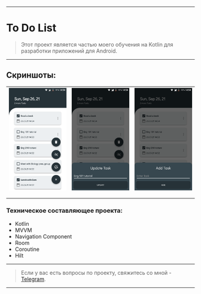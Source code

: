 ____

# To Do List

> Этот проект является частью моего обучения на Kotlin для разработки приложений для Android.

____

## Скриншоты:

| <img src="pictures/device_screen_1.png"> | <img src="pictures/device_screen_2.png"> | <img src="pictures/device_screen_3.png"> |
| ---------------------------------------------- | -------------------------------------------- | ------------------------------------------- | 

____

### Техническое составляющее проекта:

- Kotlin
- MVVM
- Navigation Component
- Room
- Coroutine
- Hilt

____

> Если у вас есть вопросы по проекту, свяжитесь со мной - [Telegram](https://t.me/zurbaevi). 

___
